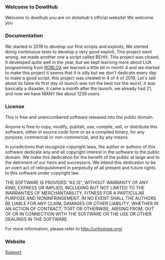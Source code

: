 ### Welcome to DowlHub


Welcome to dowlhub you are on dolwhub's official website!
We welcome you


### Documentation

We started in 2019 to develop our first scripts and exploits, We started doing continuous tests to develop a very good exploit, This project went wrong, we made another one a script called BEHH, This project was closed, It developed quite well in the year, but we kept learning more about LUA programming from [ROBLOX](https://roblox.com) we learned a little bit in month 4 and we started to make this project it seems that it is silly but we don't dedicate every day to make a good script, this project was created in 4 of 4 of 2019, Let's talk about its fame its first day of launch was not the best nor the worst, it was basically a disaster, it came a month after the launch, we already had 21, and now we have MANY like about 1239 users.

### License

This is free and unencumbered software released into the public domain.

Anyone is free to copy, modify, publish, use, compile, sell, or
distribute this software, either in source code form or as a compiled
binary, for any purpose, commercial or non-commercial, and by any
means.

In jurisdictions that recognize copyright laws, the author or authors
of this software dedicate any and all copyright interest in the
software to the public domain. We make this dedication for the benefit
of the public at large and to the detriment of our heirs and
successors. We intend this dedication to be an overt act of
relinquishment in perpetuity of all present and future rights to this
software under copyright law.

THE SOFTWARE IS PROVIDED "AS IS", WITHOUT WARRANTY OF ANY KIND,
EXPRESS OR IMPLIED, INCLUDING BUT NOT LIMITED TO THE WARRANTIES OF
MERCHANTABILITY, FITNESS FOR A PARTICULAR PURPOSE AND NONINFRINGEMENT.
IN NO EVENT SHALL THE AUTHORS BE LIABLE FOR ANY CLAIM, DAMAGES OR
OTHER LIABILITY, WHETHER IN AN ACTION OF CONTRACT, TORT OR OTHERWISE,
ARISING FROM, OUT OF OR IN CONNECTION WITH THE SOFTWARE OR THE USE OR
OTHER DEALINGS IN THE SOFTWARE.

For more information, please refer to <http://unlicense.org/>


### Website

[Support](https://zenfe.github.io/scripts-robloxstudios/)
